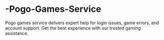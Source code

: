 # -Pogo-Games-Service
Pogo games service delivers expert help for login issues, game errors, and account support. Get the best experience with our trusted gaming assistance.
